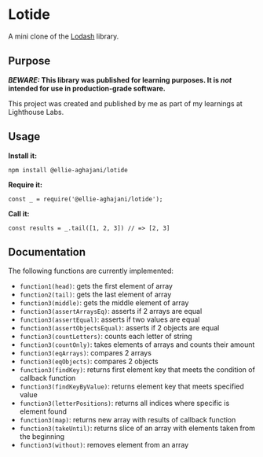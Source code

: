 # Lotide

A mini clone of the [Lodash](https://lodash.com) library.

## Purpose

**_BEWARE:_ This library was published for learning purposes. It is _not_ intended for use in production-grade software.**

This project was created and published by me as part of my learnings at Lighthouse Labs. 

## Usage

**Install it:**

`npm install @ellie-aghajani/lotide`

**Require it:**

`const _ = require('@ellie-aghajani/lotide');`

**Call it:**

`const results = _.tail([1, 2, 3]) // => [2, 3]`

## Documentation

The following functions are currently implemented:

* `function1(head)`: gets the first element of array
* `function2(tail)`: gets the last element of array
* `function3(middle)`: gets the middle element of array
* `function3(assertArraysEq)`: asserts if 2 arrays are equal
* `function3(assertEqual)`: asserts if two values are equal
* `function3(assertObjectsEqual)`: asserts if 2 objects are equal
* `function3(countLetters)`: counts each letter of string
* `function3(countOnly)`: takes elements of arrays and counts their amount
* `function3(eqArrays)`: compares 2 arrays
*  `function3(eqObjects)`: compares 2 objects
*  `function3(findKey)`: returns first element key that meets the condition of callback function
* `function3(findKeyByValue)`: returns element key that meets specified value
* `function3(letterPositions)`: returns all indices where specific is element found
* `function3(map)`: returns new array with results of callback function
* `function3(takeUntil)`: returns slice of an array with elements taken from the beginning
* `function3(without)`: removes element from an array